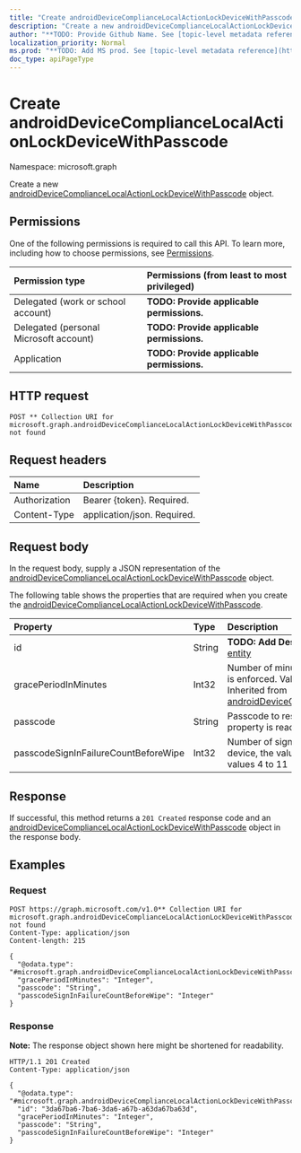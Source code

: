```yaml
---
title: "Create androidDeviceComplianceLocalActionLockDeviceWithPasscode"
description: "Create a new androidDeviceComplianceLocalActionLockDeviceWithPasscode object."
author: "**TODO: Provide Github Name. See [topic-level metadata reference](https://msgo.azurewebsites.net/add/document/guidelines/metadata.html#topic-level-metadata)**"
localization_priority: Normal
ms.prod: "**TODO: Add MS prod. See [topic-level metadata reference](https://msgo.azurewebsites.net/add/document/guidelines/metadata.html#topic-level-metadata)**"
doc_type: apiPageType
---
```


# Create androidDeviceComplianceLocalActionLockDeviceWithPasscode
Namespace: microsoft.graph



Create a new [androidDeviceComplianceLocalActionLockDeviceWithPasscode](../resources/androiddevicecompliancelocalactionlockdevicewithpasscode.md) object.

## Permissions
One of the following permissions is required to call this API. To learn more, including how to choose permissions, see [Permissions](/graph/permissions-reference).

|Permission type|Permissions (from least to most privileged)|
|:---|:---|
|Delegated (work or school account)|**TODO: Provide applicable permissions.**|
|Delegated (personal Microsoft account)|**TODO: Provide applicable permissions.**|
|Application|**TODO: Provide applicable permissions.**|

## HTTP request

<!-- {
  "blockType": "ignored"
}
-->
``` http
POST ** Collection URI for microsoft.graph.androidDeviceComplianceLocalActionLockDeviceWithPasscode not found
```

## Request headers
|Name|Description|
|:---|:---|
|Authorization|Bearer {token}. Required.|
|Content-Type|application/json. Required.|

## Request body
In the request body, supply a JSON representation of the [androidDeviceComplianceLocalActionLockDeviceWithPasscode](../resources/androiddevicecompliancelocalactionlockdevicewithpasscode.md) object.

The following table shows the properties that are required when you create the [androidDeviceComplianceLocalActionLockDeviceWithPasscode](../resources/androiddevicecompliancelocalactionlockdevicewithpasscode.md).

|Property|Type|Description|
|:---|:---|:---|
|id|String|**TODO: Add Description** Inherited from [entity](../resources/entity.md)|
|gracePeriodInMinutes|Int32|Number of minutes to wait till a local action is enforced. Valid values 0 to 2147483647 Inherited from [androidDeviceComplianceLocalActionBase](../resources/androiddevicecompliancelocalactionbase.md)|
|passcode|String|Passcode to reset to Android device. This property is read-only.|
|passcodeSignInFailureCountBeforeWipe|Int32|Number of sign in failures before wiping device, the value can be 4-11. Valid values 4 to 11|



## Response

If successful, this method returns a `201 Created` response code and an [androidDeviceComplianceLocalActionLockDeviceWithPasscode](../resources/androiddevicecompliancelocalactionlockdevicewithpasscode.md) object in the response body.

## Examples

### Request
<!-- {
  "blockType": "request",
  "name": "create_androiddevicecompliancelocalactionlockdevicewithpasscode_from_"
}
-->
``` http
POST https://graph.microsoft.com/v1.0** Collection URI for microsoft.graph.androidDeviceComplianceLocalActionLockDeviceWithPasscode not found
Content-Type: application/json
Content-length: 215

{
  "@odata.type": "#microsoft.graph.androidDeviceComplianceLocalActionLockDeviceWithPasscode",
  "gracePeriodInMinutes": "Integer",
  "passcode": "String",
  "passcodeSignInFailureCountBeforeWipe": "Integer"
}
```


### Response
**Note:** The response object shown here might be shortened for readability.
<!-- {
  "blockType": "response",
  "truncated": true,
  "@odata.type": "microsoft.graph.androidDeviceComplianceLocalActionLockDeviceWithPasscode"
}
-->
``` http
HTTP/1.1 201 Created
Content-Type: application/json

{
  "@odata.type": "#microsoft.graph.androidDeviceComplianceLocalActionLockDeviceWithPasscode",
  "id": "3da67ba6-7ba6-3da6-a67b-a63da67ba63d",
  "gracePeriodInMinutes": "Integer",
  "passcode": "String",
  "passcodeSignInFailureCountBeforeWipe": "Integer"
}
```

